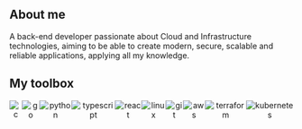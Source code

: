 ## About me
A back-end developer passionate about Cloud and Infrastructure technologies, aiming to be able to create modern, secure, scalable and reliable applications, applying all my knowledge.  

## My toolbox
<div style="display: flex;" align="center">
  <img src='https://img.shields.io/badge/C-03599C?style=for-the-badge&logo=C&logoColor=white' alt='c' />
  <img src='https://img.shields.io/badge/Go-00ADD8?style=for-the-badge&logo=Go&logoColor=white' alt='go' />
  <img src='https://img.shields.io/badge/Python-3776AB?style=for-the-badge&logo=Python&logoColor=white' alt='python' />
  <img src='https://img.shields.io/badge/Typescript-3178C6?style=for-the-badge&logo=Typescript&logoColor=white' alt='typescript' />
  <img src='https://img.shields.io/badge/React-61DAFB?style=for-the-badge&logo=React&logoColor=black' alt='react' />
  <br />
  <img src='https://img.shields.io/badge/Linux-FCC624?style=for-the-badge&logo=Linux&logoColor=black' alt='linux' />
  <img src='https://img.shields.io/badge/Git-F05032?style=for-the-badge&logo=Git&logoColor=white' alt='git' />
  <img src='https://img.shields.io/badge/AWS-232F3E?style=for-the-badge&logo=Amazon%20AWS&logoColor=white' alt='aws' />
  <img src='https://img.shields.io/badge/Terraform-7B42BC?style=for-the-badge&logo=Terraform&logoColor=white' alt='terraform' />
  <img src='https://img.shields.io/badge/Kubernetes-326CE5?style=for-the-badge&logo=Kubernetes&logoColor=white' alt='kubernetes' />
</div>
